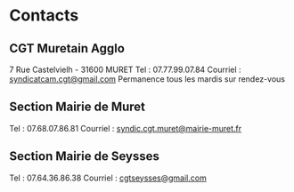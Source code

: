 # Contacts

## CGT Muretain Agglo 
7 Rue Castelvielh - 31600 MURET
Tel : 07.77.99.07.84
Courriel : syndicatcam.cgt@gmail.com
Permanence tous les mardis sur rendez-vous

## Section Mairie de Muret
Tel : 07.68.07.86.81
Courriel : syndic.cgt.muret@mairie-muret.fr

## Section Mairie de Seysses
Tel : 07.64.36.86.38
Courriel : cgtseysses@gmail.com

